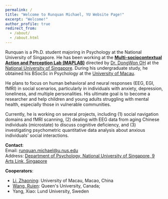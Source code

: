 ```yaml
---
permalink: /
title: "Welcome to Runquan Michael, YU Website Page!"
excerpt: "Welcome!"
author_profile: true
redirect_from: 
  - /about/
  - /about.html
---
```

Runquan is a Ph.D. student majoring in Psychology at the National University of Singapore. He has been working at the [**Multi-sociocontextual Action and Perception Lab (MAPLAB)**](https://www.oh-lab.com/) directed by [Dr. DongWon OH](https://fass.nus.edu.sg/psy/people/oh-dongwon/) at the [National University of Singapore](https://nus.edu.sg/). During his undergraduate study, he obtained his BSocSc in Psychology at the [University of Macau](https://www.um.edu.mo/). 

He plans to focus on human behavioral and neural responses (EEG, EGI, fMRI) in social scenarios, particularly in individuals with anxiety, depression, loneliness, and multiple personalities. His ultimate goal is to become a researcher and help children and young adults struggling with mental health, especially those in vulnerable communities.

Currently, he is working on several projects, including (1) social navigation domains and fMRI scanning, (2) dealing with EEG data from aging Chinese individuals (microstate) to discuss cognitive deficiency, and (3) investigating psychometric quantitative data analysis about anxious individuals' social interactions.

**Contact**:\
Email: [runquan.michael@u.nus.edu](https://mail.google.com/mail/)\
Address: [Department of Psychology, National University of Singapore, 9 Arts Link, Singapore](https://www.google.com.hk/maps/place/Psychology+Department/@1.2945751,103.7718346,15z/data=!4m6!3m5!1s0x31da1af92e0c5c6d:0x937bc165ac66047e!8m2!3d1.2945751!4d103.7718346!16s%2Fg%2F11cs6cm596?entry=ttu)

**Cooperators**:
- [Li, Zhaoning](https://zhaoning.li/): University of Macau, Macao, China
- [Wang, Ruien](https://rainneuro.github.io/): Queen's University, Canada;
- Yang, Xiao: Lund University, Sweden
